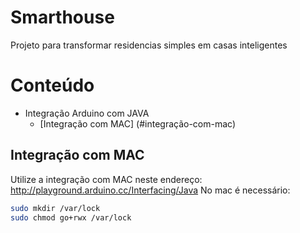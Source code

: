 Smarthouse
===========================================

Projeto para transformar residencias simples em casas inteligentes

# Conteúdo
- Integração Arduino com JAVA
  - [Integração com MAC] (#integração-com-mac)

## Integração com MAC
Utilize a integração com MAC neste endereço: http://playground.arduino.cc/Interfacing/Java
No mac é necessário:

```bash
sudo mkdir /var/lock
sudo chmod go+rwx /var/lock
```